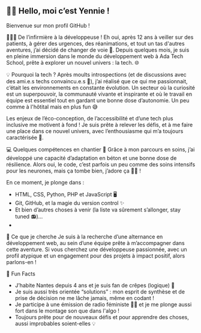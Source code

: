 ## 👋🏽 Hello, moi c’est Yennie !
Bienvenue sur mon profil GitHub !

👩🏾‍⚕️ De l’infirmière à la développeuse !
Eh oui, après 12 ans à veiller sur des patients, à gérer des urgences, des réanimations,  et tout un tas d'autres aventures, j’ai décidé de changer de voie 🎢.
Depuis quelques mois, je suis en pleine immersion dans le monde du développement web à Ada Tech School, prête à explorer un nouvel univers : la tech. 🌐

💡 Pourquoi la tech ?
Après moults introspections (et de discussions avec des ami.e.s techs convaincu.e.s 👀), j’ai réalisé que ce qui me passionnait, c’était les environnements en constante évolution. Un secteur où la curiosité est un superpouvoir, la communauté vivante et inspirante et où le travail en équipe est essentiel tout en gardant une bonne dose d’autonomie. Un peu comme à l'hôtital mais en plus fun 😅

Les enjeux de l’éco-conception, de l’accessibilité et d’une tech plus inclusive me motivent à fond ! Je suis prête à relever les défis, et à me faire une place dans ce nouvel univers, avec l’enthousiasme qui m’a toujours caractérisée 🎉.

💻 Quelques compétences en chantier 🚧
Grâce à mon parcours en soins, j’ai développé une capacité d’adaptation en béton et une bonne dose de résilience. Alors oui, le code, c’est parfois un peu comme des soins intensifs pour les neurones, mais ça tombe bien, j’adore ça 🧠💪 !

En ce moment, je plonge dans :

- HTML, CSS, Python, PHP et JavaScript 🖥️
- Git, GitHub, et la magie du version control ✨
- Et bien d’autres choses à venir (la liste va sûrement s’allonger, stay tuned 📻)…
- 
🌱 Ce que je cherche
Je suis à la recherche d’une alternance en développement web, au sein d’une équipe prête à m’accompagner dans cette aventure. Si vous cherchez une développeuse passionnée, avec un profil atypique et un engagement pour des projets à impact positif, alors parlons-en !

🎢 Fun Facts
- J’habite Nantes depuis 4 ans et je suis fan de crêpes (logique) 🥞
- Je suis aussi très orientée “solutions” : mon esprit de synthèse et de prise de décision ne me lâche jamais, même en codant !
- Je participe à une émission de radio féministe ✊🏾 et je me plonge aussi fort dans le montage son que dans l'algo !
- Toujours prête pour de nouveaux défis et pour apprendre des choses, aussi improbables soient-elles 💡
